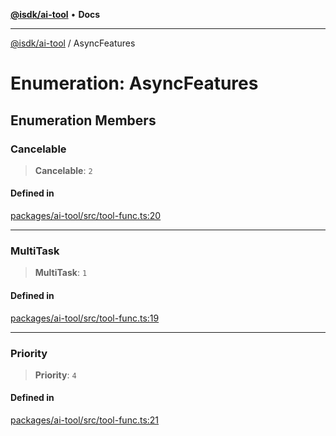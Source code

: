 [**@isdk/ai-tool**](../README.md) • **Docs**

***

[@isdk/ai-tool](../globals.md) / AsyncFeatures

# Enumeration: AsyncFeatures

## Enumeration Members

### Cancelable

> **Cancelable**: `2`

#### Defined in

[packages/ai-tool/src/tool-func.ts:20](https://github.com/isdk/ai-tool.js/blob/5f9f0083c734722103ff5468e424b48c212a55f0/src/tool-func.ts#L20)

***

### MultiTask

> **MultiTask**: `1`

#### Defined in

[packages/ai-tool/src/tool-func.ts:19](https://github.com/isdk/ai-tool.js/blob/5f9f0083c734722103ff5468e424b48c212a55f0/src/tool-func.ts#L19)

***

### Priority

> **Priority**: `4`

#### Defined in

[packages/ai-tool/src/tool-func.ts:21](https://github.com/isdk/ai-tool.js/blob/5f9f0083c734722103ff5468e424b48c212a55f0/src/tool-func.ts#L21)
